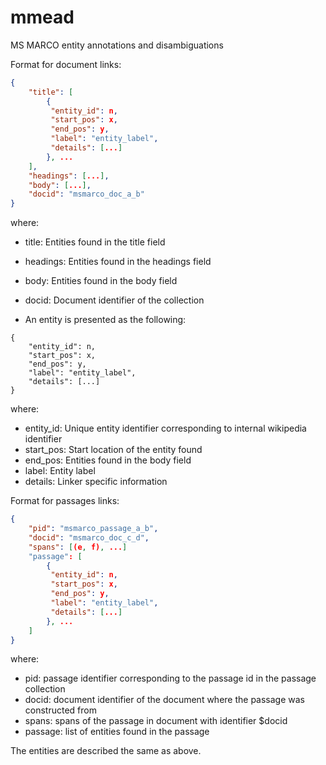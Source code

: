 # mmead
MS MARCO entity annotations and disambiguations

Format for document links:

```json
{
    "title": [
        {
         "entity_id": n,
         "start_pos": x,
         "end_pos": y, 
         "label": "entity_label",
         "details": [...]
        }, ...
    ],
    "headings": [...],
    "body": [...],
    "docid": "msmarco_doc_a_b" 
}
```
where: 
- title: Entities found in the title field
- headings: Entities found in the headings field
- body: Entities found in the body field
- docid: Document identifier of the collection

- An entity is presented as the following:
```
{
    "entity_id": n, 
    "start_pos": x,
    "end_pos": y, 
    "label": "entity_label",
    "details": [...]
}
```

where:
- entity_id: Unique entity identifier corresponding to internal wikipedia identifier
- start_pos: Start location of the entity found
- end_pos: Entities found in the body field
- label: Entity label
- details: Linker specific information 

Format for passages links:

```json
{
    "pid": "msmarco_passage_a_b",
    "docid": "msmarco_doc_c_d",
    "spans": [(e, f), ...]
    "passage": [
        {
         "entity_id": n,
         "start_pos": x,
         "end_pos": y, 
         "label": "entity_label",
         "details": [...]
        }, ...
    ]
}
```

where:
- pid: passage identifier corresponding to the passage id in the passage collection
- docid: document identifier of the document where the passage was constructed from
- spans: spans of the passage in document with identifier $docid
- passage: list of entities found in the passage

The entities are described the same as above. 
